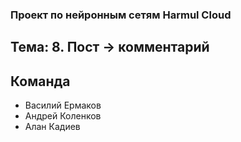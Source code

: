 ### Проект по нейронным сетям Harmul Cloud
## Тема: 8. Пост -> комментарий
## Команда
- Василий Ермаков
- Андрей Коленков
- Алан Кадиев
